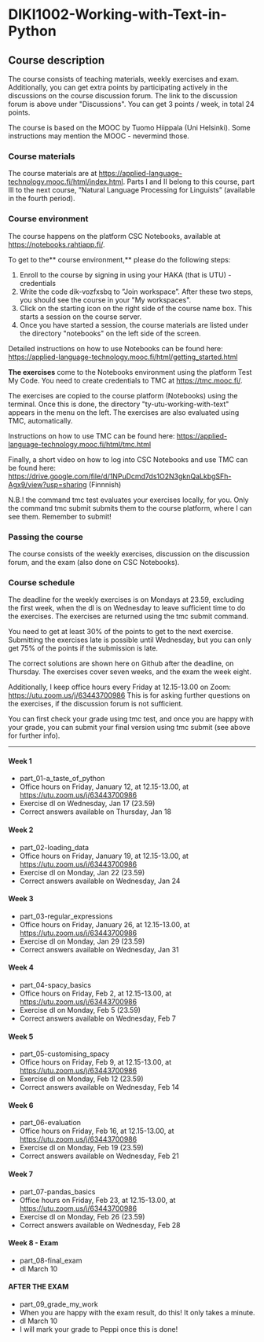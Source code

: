# DIKI1002-Working-with-Text-in-Python

## Course description
The course consists of teaching materials, weekly exercises and exam. Additionally, you can get extra points by participating actively in the discussions on the course discussion forum. The link to the discussion forum is above under "Discussions". You can get 3 points / week, in total 24 points. 

The course is based on the MOOC by Tuomo Hiippala (Uni Helsinki). Some instructions may mention the MOOC - nevermind those.

### Course materials

The course materials are at https://applied-language-technology.mooc.fi/html/index.html. 
Parts I and II belong to this course, part III to the next course, ”Natural Language Processing for Linguists” (available in the fourth period).

### Course environment

The course happens on the platform CSC Notebooks, available at https://notebooks.rahtiapp.fi/. 

To get to the** course environment,** please do the following steps:
1) Enroll to the course by signing in using your HAKA (that is UTU) -credentials
2) Write the code dik-vozfxsbq to ”Join workspace”. After these two steps, you should see the course in your "My workspaces".
3) Click on the starting icon on the right side of the course name box. This starts a session on the course server.
4) Once you have started a session, the course materials are listed under the directory "notebooks" on the left side of the screen.

Detailed instructions on how to use Notebooks can be found here: https://applied-language-technology.mooc.fi/html/getting_started.html 

**The exercises** come to the Notebooks environment using the platform Test My Code. You need to create credentials to TMC at https://tmc.mooc.fi/.

The exercises are copied to the course platform (Notebooks) using the terminal. Once this is done, the directory "ty-utu-working-with-text" appears in the menu on the left. 
The exercises are also evaluated using TMC, automatically.

Instructions on how to use TMC can be found here: https://applied-language-technology.mooc.fi/html/tmc.html

Finally, a short video on how to log into CSC Notebooks and use TMC can be found here: https://drive.google.com/file/d/1NPuDcmd7ds1O2N3gknQaLkbgSFh-Agx9/view?usp=sharing (Finnnish)

N.B.! the command tmc test evaluates your exercises locally, for you. Only the command tmc submit submits them to the course platform, where I can see them. Remember to submit!

### Passing the course

The course consists of the weekly exercises, discussion on the discussion forum, and the exam (also done on CSC Notebooks). 

### Course schedule

The deadline for the weekly exercises is on Mondays at 23.59, excluding the first week, when the dl is on Wednesday to leave sufficient time to do the exercises. The exercises are returned using the tmc submit command.

You need to get at least 30% of the points to get to the next exercise. Submitting the exercises late is possible until Wednesday, but you can only get 75% of the points if the submission is late.

The correct solutions are shown here on Github after the deadline, on Thursday. The exercises cover seven weeks, and the exam the week eight.

Additionally, I keep office hours every Friday at 12.15-13.00 on Zoom: https://utu.zoom.us/j/63443700986
This is for asking further questions on the exercises, if the discussion forum is not sufficient.

You can first check your grade using tmc test, and once you are happy with your grade, you can submit your final version using tmc submit (see above for further info).

---------------------------------------------------------------------------------------------------------------------------------------------------------------------

#### Week 1
* part_01-a_taste_of_python
* Office hours on Friday, January 12, at 12.15-13.00, at https://utu.zoom.us/j/63443700986
* Exercise dl on Wednesday, Jan 17 (23.59)
* Correct answers available on Thursday, Jan 18

#### Week 2
* part_02-loading_data
* Office hours on Friday, January 19, at 12.15-13.00, at https://utu.zoom.us/j/63443700986
* Exercise dl on Monday, Jan 22 (23.59)
* Correct answers available on Wednesday, Jan 24

#### Week 3
* part_03-regular_expressions
* Office hours on Friday, January 26, at 12.15-13.00, at https://utu.zoom.us/j/63443700986
* Exercise dl on Monday, Jan 29 (23.59)
* Correct answers available on Wednesday, Jan 31

#### Week 4
* part_04-spacy_basics
* Office hours on Friday, Feb 2, at 12.15-13.00, at https://utu.zoom.us/j/63443700986
* Exercise dl on Monday, Feb 5 (23.59)
* Correct answers available on Wednesday, Feb 7

#### Week 5
* part_05-customising_spacy
* Office hours on Friday, Feb 9, at 12.15-13.00, at https://utu.zoom.us/j/63443700986
* Exercise dl on Monday, Feb 12 (23.59)
* Correct answers available on Wednesday, Feb 14

#### Week 6
* part_06-evaluation
* Office hours on Friday, Feb 16, at 12.15-13.00, at https://utu.zoom.us/j/63443700986
* Exercise dl on Monday, Feb 19 (23.59)
* Correct answers available on Wednesday, Feb 21

#### Week 7
* part_07-pandas_basics
* Office hours on Friday, Feb 23, at 12.15-13.00, at https://utu.zoom.us/j/63443700986
* Exercise dl on Monday, Feb 26 (23.59)
* Correct answers available on Wednesday, Feb 28

#### Week 8 - Exam
* part_08-final_exam
* dl March 10

#### AFTER THE EXAM
* part_09_grade_my_work
* When you are happy with the exam result, do this! It only takes a minute.
* dl March 10
* I will mark your grade to Peppi once this is done!
